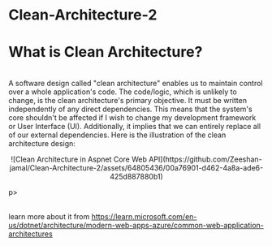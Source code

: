 # Clean-Architecture-2
<h1>What is Clean Architecture?</h1>
<br>A software design called "clean architecture" enables us to maintain control over a whole application's code. 
The code/logic, which is unlikely to change, is the clean architecture's primary objective. It must be written independently of any direct dependencies. 
This means that the system's core shouldn't be affected if I wish to change my development framework or User Interface (UI).
Additionally, it implies that we can entirely replace all of our external dependencies.
Here is the illustration of the clean architecture design:

<p align="center">
![Clean Architecture in Aspnet Core Web API](https://github.com/Zeeshan-jamal/Clean-Architecture-2/assets/64805436/00a76901-d462-4a8a-ade6-425d887880b1)
</p>p>


<br>learn more about it from https://learn.microsoft.com/en-us/dotnet/architecture/modern-web-apps-azure/common-web-application-architectures
